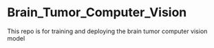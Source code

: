 # Brain_Tumor_Computer_Vision
This repo is for training and deploying the brain tumor computer vision model
